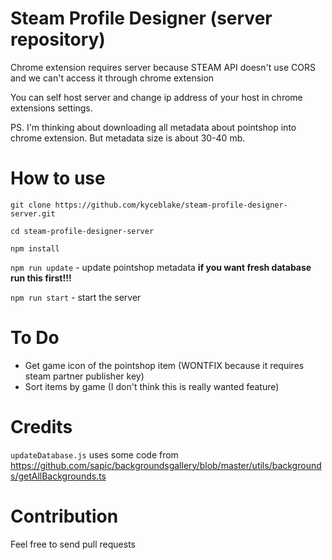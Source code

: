 # Steam Profile Designer (server repository)

Chrome extension requires server because STEAM API doesn't use CORS and we can't access it through chrome extension

You can self host server and change ip address of your host in chrome extensions settings.

PS. I'm thinking about downloading all metadata about pointshop into chrome extension. But metadata size is about 30-40 mb.

# How to use

`git clone https://github.com/kyceblake/steam-profile-designer-server.git`

`cd steam-profile-designer-server`

`npm install`

`npm run update` - update pointshop metadata **if you want fresh database run this first!!!**

`npm run start` - start the server

# To Do

- Get game icon of the pointshop item (WONTFIX because it requires steam partner publisher key)
- Sort items by game (I don't think this is really wanted feature)

# Credits

`updateDatabase.js` uses some code from https://github.com/sapic/backgroundsgallery/blob/master/utils/backgrounds/getAllBackgrounds.ts

# Contribution

Feel free to send pull requests
